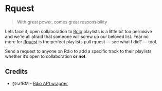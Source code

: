# Rquest

> With great power, comes great responsibility

Lets face it, open collaboration to [Rdio](http://rdio.com/home) playlists is a little bit too permisive and we’re all afraid that someone will screw up our beloved list.
Fear no more for [Rquest](http://rquest.herokuapp.com) is the perfect playlists pull rquest — see what I did? — tool.

Send a request to anyone on Rdio to add a specific track to their playlists whether it’s open to collaboration **or not**.

## Credits
- @rafBM - [Rdio API wrapper](https://github.com/EtienneLem/rquest/blob/master/lib/rquest/rdio.rb)
